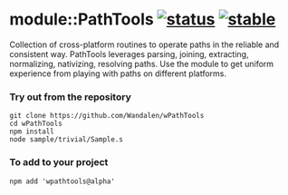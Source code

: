 # module::PathTools  [![status](https://github.com/Wandalen/wPathTools/actions/workflows/StandardPublish.yml/badge.svg)](https://github.com/Wandalen/wPathTools/actions/workflows/StandardPublish.yml) [![stable](https://img.shields.io/badge/stability-stable-brightgreen.svg)](https://github.com/emersion/stability-badges#stable)

Collection of cross-platform routines to operate paths in the reliable and consistent way. PathTools leverages parsing, joining, extracting, normalizing, nativizing, resolving paths. Use the module to get uniform experience from playing with paths on different platforms.

### Try out from the repository
```
git clone https://github.com/Wandalen/wPathTools
cd wPathTools
npm install
node sample/trivial/Sample.s
```

### To add to your project
```
npm add 'wpathtools@alpha'
```
